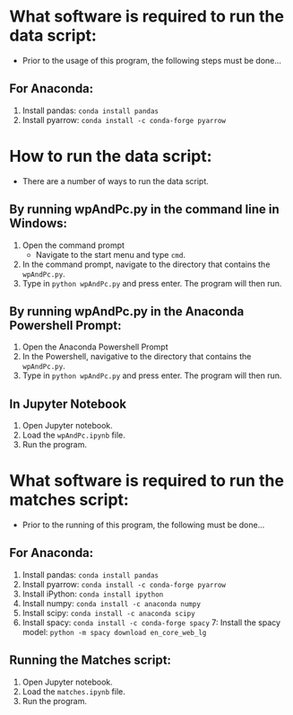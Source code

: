 # What software is required to run the data script:
- Prior to the usage of this program, the following steps must be done...
## For Anaconda:
1. Install pandas: 	`conda install pandas`
2. Install pyarrow:	`conda install -c conda-forge pyarrow`
# How to run the data script:
- There are a number of ways to run the data script. 
## By running wpAndPc.py in the command line in Windows:
1. Open the command prompt
	- Navigate to the start menu and type `cmd`.
2. In the command prompt, navigate to the directory that contains the `wpAndPc.py`.
3. Type in `python wpAndPc.py` and press enter. The program will then run.
## By running wpAndPc.py in the Anaconda Powershell Prompt:
1. Open the Anaconda Powershell Prompt
2. In the Powershell, navigative to the directory that contains the `wpAndPc.py`.
3. Type in `python wpAndPc.py` and press enter. The program will then run.
## In Jupyter Notebook
1. Open Jupyter notebook.
2. Load the `wpAndPc.ipynb` file.
3. Run the program. 
# What software is required to run the matches script:
- Prior to the running of this program, the following must be done...
## For Anaconda:
1. Install pandas: 	`conda install pandas`
2. Install pyarrow:	`conda install -c conda-forge pyarrow`
3. Install iPython:	`conda install ipython`
4. Install numpy:	`conda install -c anaconda numpy`
5. Install scipy:	`conda install -c anaconda scipy`
6. Install spacy:	`conda install -c conda-forge spacy`
7: Install the spacy model:	`python -m spacy download en_core_web_lg`
## Running the Matches script:
1. Open Jupyter notebook.
2. Load the `matches.ipynb` file.
3. Run the program. 
